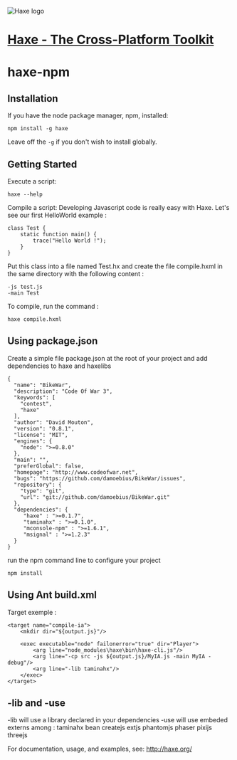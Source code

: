 ![Haxe logo](http://haxe.org/img/haxe-logo.svg)
# [Haxe - The Cross-Platform Toolkit](http://haxe.org)

haxe-npm
========

## Installation

If you have the node package manager, npm, installed:

```shell
npm install -g haxe
```

Leave off the `-g` if you don't wish to install globally.

## Getting Started

Execute a script:

```shell
haxe --help
```

Compile a script:
Developing Javascript code is really easy with Haxe. Let's see our first HelloWorld example :

```shell
class Test {
    static function main() {
        trace("Hello World !");
    }
}
```
Put this class into a file named Test.hx and create the file compile.hxml in the same directory with the following content :
```shell
-js test.js
-main Test
```
To compile, run the command : 

```shell
haxe compile.hxml
```

## Using package.json

Create a simple file package.json at the root of your project and add dependencies to haxe and haxelibs

```shell
{
  "name": "BikeWar",
  "description": "Code Of War 3",
  "keywords": [
    "contest",
    "haxe"
  ],
  "author": "David Mouton",
  "version": "0.8.1",
  "license": "MIT",
  "engines": {
    "node": ">=0.8.0"
  },
  "main": "",
  "preferGlobal": false,
  "homepage": "http://www.codeofwar.net",
  "bugs": "https://github.com/damoebius/BikeWar/issues",
  "repository": {
    "type": "git",
    "url": "git://github.com/damoebius/BikeWar.git"
  },
  "dependencies": {
     "haxe" : ">=0.1.7",
     "taminahx" : ">=0.1.0",
     "mconsole-npm" : ">=1.6.1",
     "msignal" : ">=1.2.3"
  }
}
```

run the npm command line to configure your project
```shell
npm install
```

## Using Ant build.xml

Target exemple :
```shell
<target name="compile-ia">
    <mkdir dir="${output.js}"/>

    <exec executable="node" failonerror="true" dir="Player">
        <arg line="node_modules\haxe\bin\haxe-cli.js"/>
        <arg line="-cp src -js ${output.js}/MyIA.js -main MyIA -debug"/>
        <arg line="-lib taminahx"/>
    </exec>
</target>
```

## -lib and -use
-lib will use a library declared in your dependencies
-use will use embeded externs among :
taminahx
bean
createjs
extjs
phantomjs
phaser
pixijs
threejs

For documentation, usage, and examples, see: http://haxe.org/

